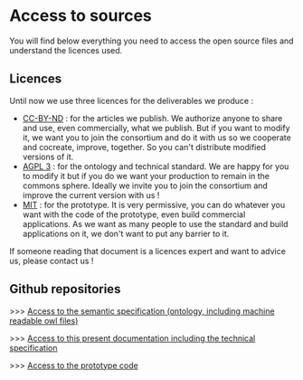 # Access to sources

You will find below everything you need to access the open source files and understand the licences used.

## Licences

Until now we use three licences for the deliverables we produce :

* [CC-BY-ND](https://creativecommons.org/licenses/by-nd/2.0/) : for the articles we publish. We authorize anyone to share and use, even commercially, what we publish. But if you want to modify it, we want you to join the consortium and do it with us so we cooperate and cocreate, improve, together. So you can't distribute modified versions of it.
* [AGPL 3](https://www.gnu.org/licenses/agpl-3.0.en.html) : for the ontology and technical standard. We are happy for you to modify it but if you do we want your production to remain in the commons sphere. Ideally we invite you to join the consortium and improve the current version with us !
* [MIT](https://en.wikipedia.org/wiki/MIT_License) : for the prototype. It is very permissive, you can do whatever you want with the code of the prototype, even build commercial applications. As we want as many people to use the standard and build applications on it, we don't want to put any barrier to it.

If someone reading that document is a licences expert and want to advice us, please contact us !

## Github repositories

&gt;&gt;&gt; [Access to the semantic specification \(ontology, including machine readable owl files\)](https://github.com/datafoodconsortium/ontology)

&gt;&gt;&gt; [Access to this present documentation including the technical specification](https://github.com/datafoodconsortium/standarddocumentation)

&gt;&gt;&gt; [Access to the prototype code](https://github.com/datafoodconsortium/dfc-prototype-V2)





